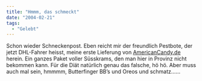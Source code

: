 ```yaml
---
title: "Hmmm, das schmeckt"
date: "2004-02-21"
tags:
  - "Gelebt"
---
```


Schon wieder Schneckenpost. Eben reicht mir der freundlich Pestbote, der jetzt DHL-Fahrer heisst, meine erste Lieferung von [AmericanCandy.de](http://www.americancandy.de) herein. Ein ganzes Paket voller Süsskrams, den man hier in Provinz nicht bekommen kann. Für die Diät natürlich genau das falsche, hö hö. Aber muss auch mal sein, hmmmm, Butterfinger BB’s und Oreos und schmatz……
